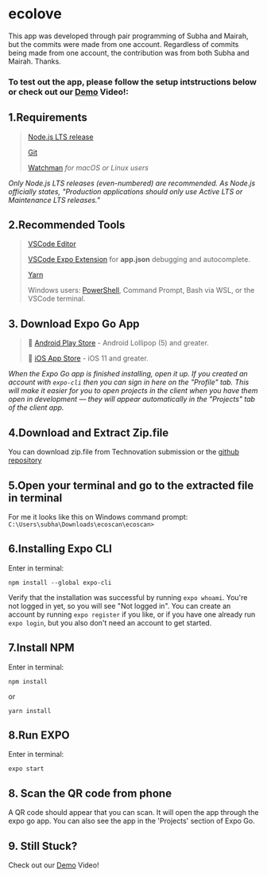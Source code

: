 # ecolove

This app was developed through pair programming of Subha and Mairah, but the commits were made from one account. Regardless of commits being made from one account, the contribution was from both Subha and Mairah. Thanks.

### To test out the app, please follow the setup intstructions below or check out our [Demo](https://youtu.be/U10Paa_e3s8) Video!:

## 1.Requirements

> [Node.js LTS release](https://nodejs.org/en/)
> 
> [Git](https://git-scm.com/)
> 
> [Watchman](https://facebook.github.io/watchman/docs/install#buildinstall) *for macOS or Linux users*

*Only Node.js LTS releases (even-numbered) are recommended. As Node.js officially states, "Production applications should only use Active LTS or Maintenance LTS releases."*

## 2.Recommended Tools
> [VSCode Editor](https://code.visualstudio.com/download)
> 
> [VSCode Expo Extension](https://marketplace.visualstudio.com/items?itemName=byCedric.vscode-expo) for **app.json** debugging and autocomplete.
> 
> [Yarn](https://classic.yarnpkg.com/en/docs/install)
> 
> Windows users: [PowerShell](https://docs.microsoft.com/en-us/powershell/scripting/install/installing-powershell-core-on-windows), Command Prompt, Bash via WSL, or the VSCode terminal.

## 3. Download Expo Go App
> 🤖 [Android Play Store](https://play.google.com/store/apps/details?id=host.exp.exponent) - Android Lollipop (5) and greater.
> 
> 🍎 [iOS App Store](https://apps.apple.com/app/expo-go/id982107779) - iOS 11 and greater.

*When the Expo Go app is finished installing, open it up. If you created an account with ```expo-cli``` then you can sign in here on the "Profile" tab. This will make it easier for you to open projects in the client when you have them open in development — they will appear automatically in the "Projects" tab of the client app.*

## 4.Download and Extract Zip.file 
You can download zip.file from Technovation submission or the [github repository](https://github.com/subhaazrin/ecoscan)

## 5.Open your terminal and go to the extracted file in terminal
For me it looks like this on Windows command prompt:
```C:\Users\subha\Downloads\ecoscan\ecoscan>```

## 6.Installing Expo CLI
Enter in terminal:
```
npm install --global expo-cli
```
Verify that the installation was successful by running ```expo whoami```. You're not logged in yet, so you will see "Not logged in". You can create an account by running ```expo register``` if you like, or if you have one already run ```expo login```, but you also don't need an account to get started.

## 7.Install NPM
Enter in terminal:
```
npm install
```
or
```
yarn install
```

## 8.Run EXPO
Enter in terminal:
```
expo start
```

## 8. Scan the QR code from phone
A QR code should appear that you can scan. It will open the app through the expo go app.
You can also see the app in the 'Projects' section of Expo Go.

## 9. Still Stuck?
Check out our [Demo](https://youtu.be/U10Paa_e3s8) Video!

